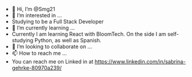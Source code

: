 - 👋 Hi, I’m @Smg21
- 👀 I’m interested in ...
- Studying to be a Full Stack Developer
- 🌱 I’m currently learning ...
- Currently I am learning React with BloomTech. On the side I am self-studying Python, as well as Spanish.   
- 💞️ I’m looking to collaborate on ...
- 📫 How to reach me ...
- You can reach me on Linked in at https://www.linkedin.com/in/sabrina-gehrke-80970a239/

<!---
Smg21/Smg21 is a ✨ special ✨ repository because its `README.md` (this file) appears on your GitHub profile.
You can click the Preview link to take a look at your changes.
--->

